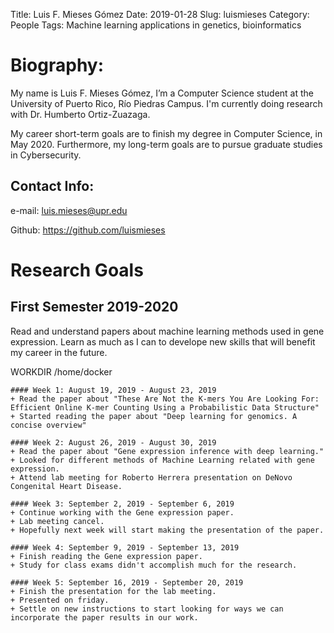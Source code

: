 Title: Luis F. Mieses Gómez
Date: 2019-01-28
Slug: luismieses
Category: People
Tags: Machine learning applications in genetics, bioinformatics

# Biography:

My name is Luis F. Mieses Gómez, I’m a Computer Science student at the University of Puerto Rico, Río Piedras Campus. I'm currently doing research with Dr. Humberto Ortiz-Zuazaga. 

My career short-term goals are to finish my degree in Computer Science, in May 2020. Furthermore, my long-term goals are to pursue graduate studies in Cybersecurity.

## Contact Info:
e-mail: luis.mieses@upr.edu

Github: https://github.com/luismieses

# Research Goals
## First Semester 2019-2020
Read and understand papers about machine learning methods used in gene expression. Learn as much as I can to develope new skills that will benefit my career in the future.  

WORKDIR /home/docker
```
#### Week 1: August 19, 2019 - August 23, 2019
+ Read the paper about "These Are Not the K-mers You Are Looking For: Efficient Online K-mer Counting Using a Probabilistic Data Structure"
+ Started reading the paper about "Deep learning for genomics. A concise overview"

#### Week 2: August 26, 2019 - August 30, 2019
+ Read the paper about "Gene expression inference with deep learning."
+ Looked for different methods of Machine Learning related with gene expression.
+ Attend lab meeting for Roberto Herrera presentation on DeNovo Congenital Heart Disease.

#### Week 3: September 2, 2019 - September 6, 2019
+ Continue working with the Gene expression paper.
+ Lab meeting cancel.
+ Hopefully next week will start making the presentation of the paper. 

#### Week 4: September 9, 2019 - September 13, 2019 
+ Finish reading the Gene expression paper.
+ Study for class exams didn't accomplish much for the research.

#### Week 5: September 16, 2019 - September 20, 2019
+ Finish the presentation for the lab meeting.
+ Presented on friday.
+ Settle on new instructions to start looking for ways we can incorporate the paper results in our work. 
